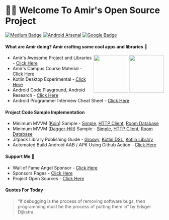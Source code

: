 # 👋🏻 Welcome To Amir's Open Source Project
[![Medium Badge](https://img.shields.io/badge/-faisalamircs-black?style=flat-square&logo=Medium&logoColor=white&link=https://medium.com/@faisalamircs)](https://medium.com/@faisalamircs)
[![Android Arsenal](https://img.shields.io/badge/Android%20Arsenal-amirisback-brightgreen.svg?style=flat-square)](https://android-arsenal.com/user/amirisback)
[![Google Badge](https://img.shields.io/badge/Google%20Dev%20Library-amirisback-orange?style=flat-square)](https://devlibrary.withgoogle.com/authors/amirisback)

#### What are Amir doing? Amir crafting some cool apps and libraries 🔨

<img id="imageA" width="110px" height="120px" align="right" src="https://amirisback.github.io/amirisback/docs/image/bear-panda/panda-idle-position-02.gif">
<img id="imageB" width="110px" height="120px" align="right" src="https://amirisback.github.io/amirisback/docs/image/bear-panda/bear-idle-position-02.gif">

- Amir's Awesome Project and Libraries - [Click Here](https://github.com/amirisback/awesome-project-catalogue)
- Amir's Campus Course Material - [Click Here](https://github.com/search?p=1&q=topic%3Akuliah+org%3Acaravancodes+fork%3Atrue&type=Repositories)
- Kotlin Desktop Experimental - [Click Here](https://github.com/amirisback/desktop-experimental-catalgoue)
- Android Code Playground, Android Research - [Click Here](https://github.com/armorycodes)
- Android Programmer Interview Cheat Sheet - [Click Here](https://amirisback.github.io/android-programmer-interview-cheat-sheet/)

#### Project Code Sample Implementation
- Minimum MVVM ([Koin](https://github.com/InsertKoinIO/koin)) Sample - [Simple](https://github.com/amirisback/minimum-mvvm), [HTTP Client](https://github.com/amirisback/minimum-mvvm-network-api), [Room Database](https://github.com/amirisback/minimum-mvvm-room-database)
- Minimum MVVM ([Dagger-Hilt](https://dagger.dev/hilt/gradle-setup)) Sample - [Simple](https://github.com/amirisback/minimum-mvvm-hilt), [HTTP Client](https://github.com/amirisback/minimum-mvvm-hilt-network-api), [Room Database](https://github.com/amirisback/minimum-mvvm-hilt-room-database)
- Jitpack Library Publishing Guide - [Groovy](https://github.com/amirisback/jitpack-library-groovy-guide), [Kotlin DSL](https://github.com/amirisback/jitpack-library-kotlin-dsl-guide), [Kotlin Library](https://github.com/amirisback/easy-kotlin-lib-jar) 
- Automated Build Android AAB / APK Using Github Action - [Click Here](https://github.com/amirisback/automated-build-android-app-with-github-action)

<!-- #### Support Me 💖 :rocket: -->
#### Support Me :rocket:
- Wall of Fame Angel Sponsor - [Click Here](https://amirisback.github.io/wall-of-fame-angel-sponsor/)
- Sponsors Pages - [Click Here](https://github.com/sponsors/amirisback)
- Project Open Sources - [Click Here](https://github.com/users/amirisback/projects/17)

#### Quotes For Today
> “If debugging is the process of removing software bugs, then programming must be the process of putting them in” by Edsger Dijkstra.


